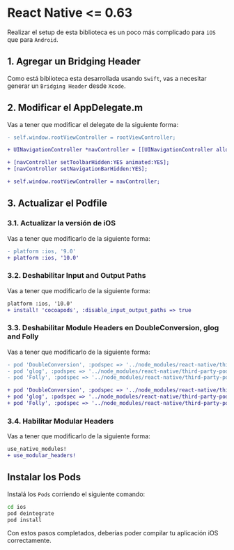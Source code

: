 # React Native <= 0.63

Realizar el setup de esta biblioteca es un poco más complicado para `iOS` que para `Android`.

## 1. Agregar un Bridging Header

Como está biblioteca esta desarrollada usando `Swift`, vas a necesitar generar un `Bridging Header` desde `Xcode`.

## 2. Modificar el AppDelegate.m

Vas a tener que modificar el delegate de la siguiente forma:

```diff
- self.window.rootViewController = rootViewController;

+ UINavigationController *navController = [[UINavigationController alloc] initWithRootViewController:rootViewController];

+ [navController setToolbarHidden:YES animated:YES];
+ [navController setNavigationBarHidden:YES];

+ self.window.rootViewController = navController;
```

## 3. Actualizar el Podfile

### 3.1. Actualizar la versión de iOS

Vas a tener que modificarlo de la siguiente forma:

```diff
- platform :ios, '9.0'
+ platform :ios, '10.0'
```

### 3.2. Deshabilitar Input and Output Paths

Vas a tener que modificarlo de la siguiente forma:

```diff
platform :ios, '10.0'
+ install! 'cocoapods', :disable_input_output_paths => true
```

### 3.3. Deshabilitar Module Headers en DoubleConversion, glog and Folly

Vas a tener que modificarlo de la siguiente forma:

```diff
- pod 'DoubleConversion', :podspec => '../node_modules/react-native/third-party-podspecs/DoubleConversion.podspec'
- pod 'glog', :podspec => '../node_modules/react-native/third-party-podspecs/glog.podspec'
- pod 'Folly', :podspec => '../node_modules/react-native/third-party-podspecs/Folly.podspec'

+ pod 'DoubleConversion', :podspec => '../node_modules/react-native/third-party-podspecs/DoubleConversion.podspec', :modular_headers => false
+ pod 'glog', :podspec => '../node_modules/react-native/third-party-podspecs/glog.podspec', :modular_headers => false
+ pod 'Folly', :podspec => '../node_modules/react-native/third-party-podspecs/Folly.podspec', :modular_headers => false
```

### 3.4. Habilitar Modular Headers

Vas a tener que modificarlo de la siguiente forma:

```diff
use_native_modules!
+ use_modular_headers!
```

## Instalar los Pods

Instalá los `Pods` corriendo el siguiente comando:

```bash
cd ios
pod deintegrate
pod install
```

Con estos pasos completados, deberías poder compilar tu aplicación iOS correctamente.
